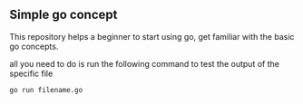 ## Simple go concept

This repository helps a beginner to start using go, get familiar with the basic go concepts.

all you need to do is run the following command to test the output of the specific file

```
go run filename.go

```
